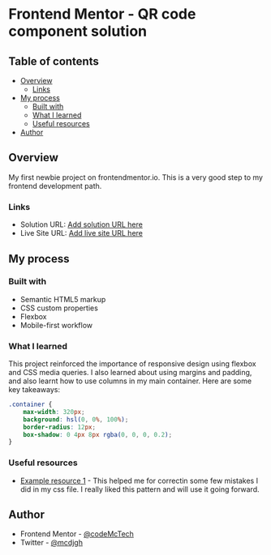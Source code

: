 # Frontend Mentor - QR code component solution

## Table of contents

- [Overview](#overview)
  - [Links](#links)
- [My process](#my-process)
  - [Built with](#built-with)
  - [What I learned](#what-i-learned)
  - [Useful resources](#useful-resources)
- [Author](#author)

## Overview
My first newbie project on frontendmentor.io. This is a very good step to my frontend development path.

### Links

- Solution URL: [Add solution URL here](https://your-solution-url.com)
- Live Site URL: [Add live site URL here](https://your-live-site-url.com)

## My process

### Built with

- Semantic HTML5 markup
- CSS custom properties
- Flexbox
- Mobile-first workflow

### What I learned
This project reinforced the importance of responsive design using flexbox and CSS media queries. I also learned about using margins and padding, and also learnt how to use columns in my main container. Here are some key takeaways:

```css
.container {
    max-width: 320px;
    background: hsl(0, 0%, 100%);
    border-radius: 12px;
    box-shadow: 0 4px 8px rgba(0, 0, 0, 0.2);
}
```

### Useful resources

- [Example resource 1](https://chatgpt.com) - This helped me for correctin some few mistakes I did in my css file. I really liked this pattern and will use it going forward.

## Author

- Frontend Mentor - [@codeMcTech](https://www.frontendmentor.io/profile/codeMcTech)
- Twitter - [@mcdjgh](https://www.twitter.com/mcdjgh)

